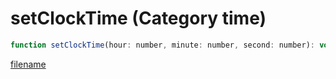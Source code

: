 # setClockTime (Category time)

```js
function setClockTime(hour: number, minute: number, second: number): void
```

[filename](setClockTime_m.md ':include')